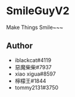 # SmileGuyV2

Make Things Smile~~~

## Author
- iblackcat#4119
- 惡魔柴柴#7937
- xiao xigua#8597
- 檸檬王#1844
- tommy2131#3750